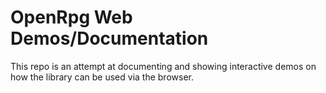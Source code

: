 # OpenRpg Web Demos/Documentation

This repo is an attempt at documenting and showing interactive demos on how the library can be used via the browser.
